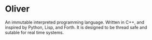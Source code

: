 # Oliver
An immutable interpreted programming language. Written in C++, and inspired by Python, Lisp, and Forth.  It is designed to be thread safe and sutable for real time systems.  
